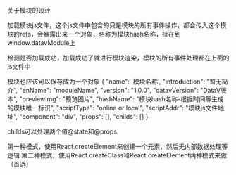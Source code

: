 关于模块的设计

加载模块js文件，这个js文件中包含的只是模块的所有事件操作，都会传入这个模块的refs，会暴露出来一个对象，名称为模块hash名称，挂在到window.datavModule上

检测是否加载成功，加载成功了就进行模块渲染，模块的所有事件处理都在上面的js文件中



模块也应该可以保存成为一个对象
{
  "name": '模块名称',
  "introduction": "暂无简介",
  "enName": "moduleName",
  "version": "1.0.0",
  "datavVersion": "DataV版本",
  "previewImg": "预览图片",
  "hashName": "模块hash名称-根据时间等生成的模块唯一标识",
  "scriptType": "online or local",
  "scriptAddr": "模块js文件地址",
  "component": "div",
  "props": [],
  "childs": []
}

childs可以处理两个值@state和@props


第一种模式，使用React.createElement来创建一个元素，然后无内部数据处理等逻辑
第二种模式，使用React.createClass和React.createElement两种模式来做（首选）
